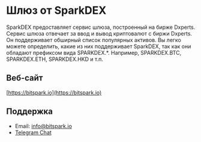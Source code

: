 # Шлюз от SparkDEX

SparkDEX предоставляет сервис шлюза, построенный на бирже Dxperts. Сервис шлюза отвечает за ввод и вывод криптовалют с биржи Dxperts. Он поддерживает обширный список популярных активов. Вы легко можете определить, какие из них поддерживает SparkDEX, так как они обладают префиксом вида SPARKDEX.*. Например, SPARKDEX.BTC, SPARKDEX.ETH, SPARKDEX.HKD и т.п.

## Веб-сайт

[https://bitspark.io](https://bitspark.io)

## Поддержка

- Email: info@bitspark.io
- [Telegram Chat](https://t.me/sparkdexofficial)
